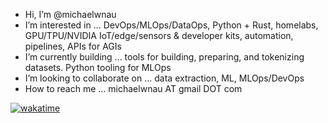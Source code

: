 - Hi, I’m @michaelwnau
- I’m interested in ... DevOps/MLOps/DataOps, Python + Rust, homelabs, GPU/TPU/NVIDIA IoT/edge/sensors & developer kits, automation, pipelines, APIs for AGIs
- I’m currently building ... tools for building, preparing, and tokenizing datasets. Python tooling for MLOps
- I’m looking to collaborate on ... data extraction, ML, MLOps/DevOps  
- How to reach me ... michaelwnau AT gmail DOT com

[![wakatime](https://wakatime.com/badge/user/170302a1-edc9-474e-95c0-32baadd11d40.svg)](https://wakatime.com/@170302a1-edc9-474e-95c0-32baadd11d40)


<!---
michaelwnau/michaelwnau is a ✨ special ✨ repository because its `README.md` (this file) appears on your GitHub profile.
You can click the Preview link to take a look at your changes.
--->

